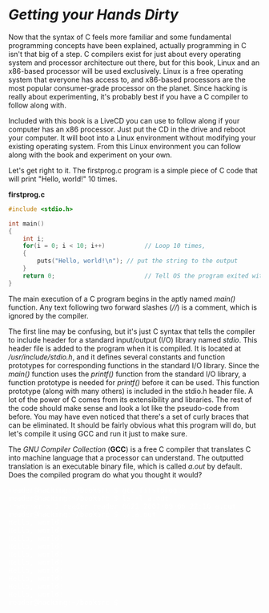 # *__Getting your Hands Dirty__*

Now that the syntax of C feels more familiar and some fundamental programming concepts have been explained, actually programming in C isn't that big of a step. C compilers exist for just about every operating system and processor architecture out there, but for this book, Linux and an x86-based processor will be used exclusively. Linux is a free operating system that everyone has access to, and x86-based processors are the most popular consumer-grade processor on the planet. Since hacking is really about experimenting, it's probably best if you have a C compiler to follow along with.

Included with this book is a LiveCD you can use to follow along if your computer has an x86 processor. Just put the CD in the drive and reboot your computer. It will boot into a Linux environment without modifying your existing operating system. From this Linux environment you can follow along with the book and experiment on your own.

Let's get right to it. The firstprog.c program is a simple piece of C code that will print "Hello, world!" 10 times.

__firstprog.c__
```c
#include <stdio.h>

int main()
{
    int i;
    for(i = 0; i < 10; i++)           // Loop 10 times,
    {
        puts("Hello, world!\n"); // put the string to the output
    }
    return 0;                         // Tell OS the program exited without errors.
}
```

The main execution of a C program begins in the aptly named _main()_ function. Any text following two forward slashes (_//_) is a comment, which is ignored by the compiler.

The first line may be confusing, but it's just C syntax that tells the compiler to include header for a standard input/output (I/O) library named _stdio_. This header file is added to the program when it is compiled. It is located at _/usr/include/stdio.h_, and it defines several constants and function prototypes for corresponding functions in the standard I/O library. Since the _main()_ function uses the _printf()_ function from the standard I/O library, a function prototype is needed for _printf()_ before it can be used. This function prototype (along with many others) is included in the stdio.h header file. A lot of the power of C comes from its extensibility and libraries. The rest of the code should make sense and look a lot like the pseudo-code from before. You may have even noticed that there's a set of curly braces that can be eliminated. It should be fairly obvious what this program will do, but let's compile it using GCC and run it just to make sure.

The _GNU Compiler Collection_ (__GCC__) is a free C compiler that translates C into machine language that a processor can understand. The outputted translation is an executable binary file, which is called _a.out_ by default. Does the compiled program do what you thought it would?

<pre style="color: white;">
reader@hacking:~/booksrc $ gcc firstprog.c
reader@hacking:~/booksrc $ ls -l a.out
-rwxr-xr-x 1 reader reader 6621 2007-09-06 22:16 a.out
reader@hacking:~/booksrc $ ./.a.out
Hello, world!
Hello, world!
Hello, world!
Hello, world!
Hello, world!
Hello, world!
Hello, world!
Hello, world!
Hello, world!
Hello, world!
reader@hacking:~/booksrc $
</pre>